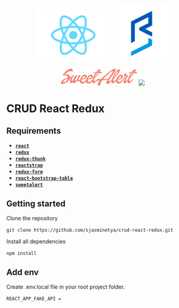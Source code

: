 <p class="flex" align="center">
  <img src="images/1200px-React-icon.svg.png" width="200">
  <img src="images/react-bootstrap-table.svg" width="150">
</p>
<p class="flex" align="center">
  <img src="images/sweetalert.png" width="200">
  <img src="https://avatars.githubusercontent.com/u/13142323?s=400&v=4" width="100">
</p>


# CRUD React Redux
## Requirements
* **[`react`](https://reactjs.org)**
* **[`redux`](https://redux.js.org)**
* **[`redux-thunk`](https://www.npmjs.com/package/redux-thunk)**
* **[`reactstrap`](https://reactstrap.github.io/)**
* **[`redux-form`](https://redux-form.com/5.3.1/#/?_k=p0zjiz)**
* **[`react-bootstrap-table`](https://react-bootstrap-table.github.io/react-bootstrap-table2)**
* **[`sweetalert`](https://sweetalert2.github.io)**

## Getting started
Clone the repository
```
git clone https://github.com/sjasminetya/crud-react-redux.git
```
Install all dependencies
```
npm install
```

## Add env
Create .env.local file in your root project folder.
```
REACT_APP_FAKE_API = 
```
